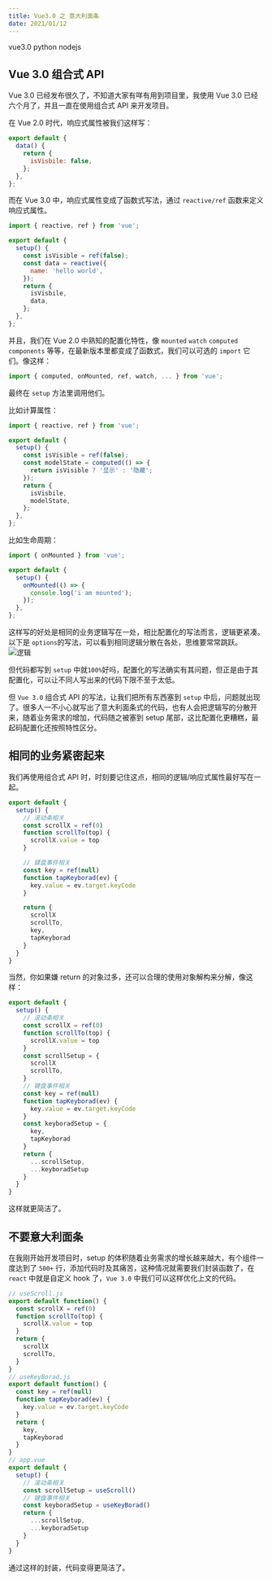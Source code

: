 ```yaml
---
title: Vue3.0 之 意大利面条
date: 2021/01/12
---
```


vue3.0 python nodejs

## Vue 3.0 组合式 API

Vue 3.0 已经发布很久了，不知道大家有咩有用到项目里，我使用 Vue 3.0 已经六个月了，并且一直在使用组合式 API 来开发项目。

在 Vue 2.0 时代，响应式属性被我们这样写：

```javascript
export default {
  data() {
    return {
      isVisbile: false,
    };
  },
};
```

而在 Vue 3.0 中，响应式属性变成了函数式写法，通过 `reactive/ref` 函数来定义响应式属性。

```javascript
import { reactive, ref } from 'vue';

export default {
  setup() {
    const isVisible = ref(false);
    const data = reactive({
      name: 'hello world',
    });
    return {
      isVisbile,
      data,
    };
  },
};
```

并且，我们在 Vue 2.0 中熟知的配置化特性，像 `mounted` `watch` `computed` `components` 等等，在最新版本里都变成了函数式，我们可以可选的 `import` 它们。像这样：

```javascript
import { computed, onMounted, ref, watch, ... } from 'vue';
```

最终在 `setup` 方法里调用他们。

比如计算属性：

```javascript
import { reactive, ref } from 'vue';

export default {
  setup() {
    const isVisible = ref(false);
    const modelState = computed(() => {
      return isVisible ? '显示' : '隐藏';
    });
    return {
      isVisbile,
      modelState,
    };
  },
};
```

比如生命周期：

```javascript
import { onMounted } from 'vue';

export default {
  setup() {
    onMounted(() => {
      console.log('i am mounted');
    });
  },
};
```

这样写的好处是相同的业务逻辑写在一处，相比配置化的写法而言，逻辑更紧凑。以下是 `options`的写法，可以看到相同逻辑分散在各处，思维要常常跳跃。
![逻辑](https://user-images.githubusercontent.com/499550/62783021-7ce24400-ba89-11e9-9dd3-36f4f6b1fae2.png)

但代码都写到 `setup` 中就`100%`好吗，配置化的写法确实有其问题，但正是由于其配置化，可以让不同人写出来的代码下限不至于太低。

但 `Vue 3.0` 组合式 API 的写法，让我们把所有东西塞到 `setup` 中后，问题就出现了。很多人一不小心就写出了意大利面条式的代码，也有人会把逻辑写的分散开来，随着业务需求的增加，代码随之被塞到 setup 尾部，这比配置化更糟糕，最起码配置化还按照特性区分。

## 相同的业务紧密起来

我们再使用组合式 API 时，时刻要记住这点，相同的逻辑/响应式属性最好写在一起。

```javascript
export default {
  setup() {
    // 滚动条相关
    const scrollX = ref(0)
    function scrollTo(top) {
      scrollX.value = top
    }

    // 键盘事件相关
    const key = ref(null)
    function tapKeyborad(ev) {
      key.value = ev.target.keyCode
    }

    return {
      scrollX
      scrollTo,
      key,
      tapKeyborad
    }
  }
}
```

当然，你如果嫌 return 的对象过多，还可以合理的使用对象解构来分解，像这样：

```javascript
export default {
  setup() {
    // 滚动条相关
    const scrollX = ref(0)
    function scrollTo(top) {
      scrollX.value = top
    }
    const scrollSetup = {
      scrollX
      scrollTo,
    }
    // 键盘事件相关
    const key = ref(null)
    function tapKeyborad(ev) {
      key.value = ev.target.keyCode
    }
    const keyboradSetup = {
      key,
      tapKeyborad
    }
    return {
      ...scrollSetup,
      ...keyboradSetup
    }
  }
}
```

这样就更简洁了。

## 不要意大利面条

在我刚开始开发项目时，setup 的体积随着业务需求的增长越来越大，有个组件一度达到了 `500+` 行，添加代码时及其痛苦，这种情况就需要我们封装函数了，在 `react` 中就是自定义 hook 了，`Vue 3.0` 中我们可以这样优化上文的代码。

```javascript
// useScroll.js
export default function() {
  const scrollX = ref(0)
  function scrollTo(top) {
    scrollX.value = top
  }
  return {
    scrollX
    scrollTo,
  }
}
// useKeyBorad.js
export default function() {
  const key = ref(null)
  function tapKeyborad(ev) {
    key.value = ev.target.keyCode
  }
  return {
    key,
    tapKeyborad
  }
}
// app.vue
export default {
  setup() {
    // 滚动条相关
    const scrollSetup = useScroll()
    // 键盘事件相关
    const keyboradSetup = useKeyBorad()
    return {
      ...scrollSetup,
      ...keyboradSetup
    }
  }
}
```

通过这样的封装，代码变得更简洁了。
